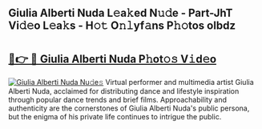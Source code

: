 ## Giulia Alberti Nuda L𝚎a𝚔ed N𝚞𝚍e - Part-JhT Vi𝚍𝚎o L𝚎a𝚔s - H𝚘𝚝 O𝚗𝚕yf𝚊ns P𝚑𝚘tos olbdz

# <h2><a href="http://kfbjifw.oniu.top/?m=Giulia+Alberti+Nuda">🔗👉 🔴 Giulia Alberti Nuda P𝚑ot𝚘𝚜 V𝚒d𝚎o</a></h2>

[![Giulia Alberti Nuda Nu𝚍e𝚜](https://i.imgur.com/0qMVB7G.gif)](http://kfbjifw.oniu.top/?m=Giulia+Alberti+Nuda)
Virtual performer and multimedia artist Giulia Alberti Nuda, acclaimed for distributing dance and lifestyle inspiration through popular dance trends and brief films. Approachability and authenticity are the cornerstones of Giulia Alberti Nuda's public persona, but the enigma of his private life continues to intrigue the public.  
